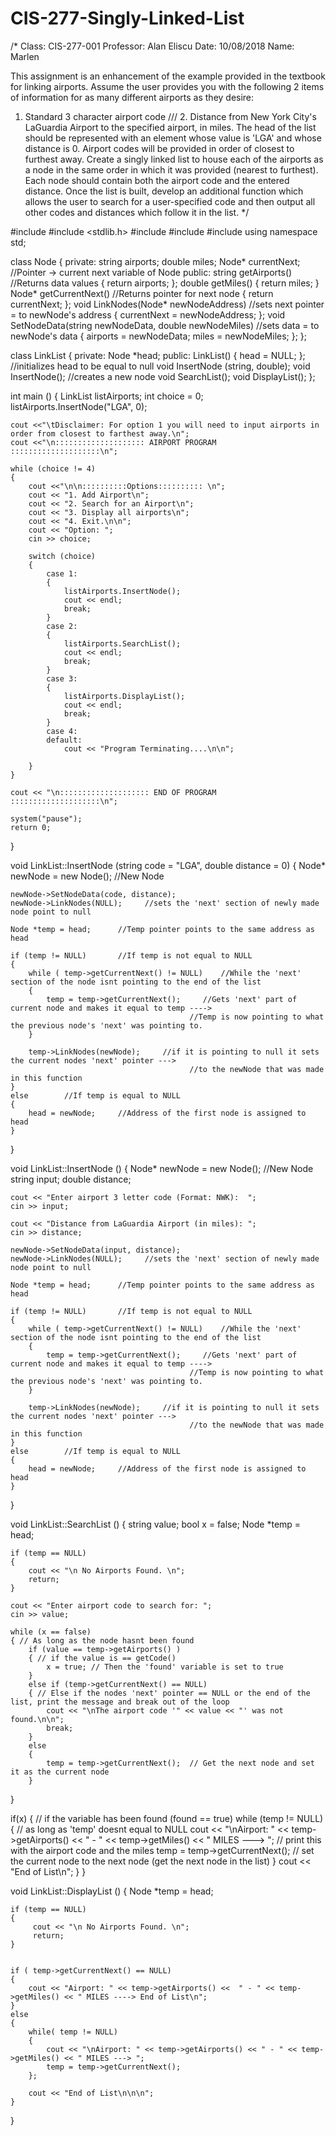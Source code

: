 # CIS-277-Singly-Linked-List

/*
Class: CIS-277-001
Professor: Alan Eliscu
Date: 10/08/2018
Name: Marlen 

This assignment is an enhancement of the example provided in the textbook for linking airports.
Assume the user provides you with the following 2 items of information for as many different airports as they desire:
1.  Standard 3 character airport code ///   2.  Distance from New York City's LaGuardia
Airport to the specified airport, in miles.
The head of the list should be represented with an element whose value is 'LGA' and whose distance is 0.
Airport codes will be provided in order of closest to furthest away.
Create a singly linked list to house each of the airports as a node in the same order in which it was provided (nearest to furthest).
Each node should contain both the airport code and the entered distance.
Once the list is built, develop an additional function which allows the user to search for a
user-specified code and then output all other codes and distances which follow it in the list.
*/

#include <iostream>
#include <stdlib.h>
#include <string>
#include <cstdio>
#include <cstdlib>
using namespace std;

class Node
{
    private:
        string airports;
        double miles;
        Node* currentNext;      //Pointer -> current next variable of Node
    public:
        string getAirports()    //Returns data values
            { return airports; };
        double getMiles()
            { return miles; }
        Node* getCurrentNext()  //Returns pointer for next node
            { return currentNext; };
        void LinkNodes(Node* newNodeAddress)      //sets next pointer = to newNode's address
            { currentNext = newNodeAddress; };
        void SetNodeData(string newNodeData, double newNodeMiles)  //sets data = to newNode's data
            { airports = newNodeData; miles = newNodeMiles; };
};

class LinkList
{
    private:
        Node *head;
    public:
        LinkList()
            { head = NULL; };   //initializes head to be equal to null
        void InsertNode (string, double);
        void InsertNode();      //creates a new node
        void SearchList();
        void DisplayList();
};

int main ()
{
    LinkList listAirports;
    int choice = 0;
    listAirports.InsertNode("LGA", 0);

    cout <<"\tDisclaimer: For option 1 you will need to input airports in order from closest to farthest away.\n";
    cout <<"\n:::::::::::::::::::: AIRPORT PROGRAM ::::::::::::::::::::\n";

    while (choice != 4)
    {
        cout <<"\n\n::::::::::Options:::::::::: \n";
        cout << "1. Add Airport\n";
        cout << "2. Search for an Airport\n";
        cout << "3. Display all airports\n";
        cout << "4. Exit.\n\n";
        cout << "Option: ";
        cin >> choice;

        switch (choice)
        {
            case 1:
            {
                listAirports.InsertNode();
                cout << endl;
                break;
            }
            case 2:
            {
                listAirports.SearchList();
                cout << endl;
                break;
            }
            case 3:
            {
                listAirports.DisplayList();
                cout << endl;
                break;
            }
            case 4:
            default:
                cout << "Program Terminating....\n\n";

        }
    }

    cout << "\n:::::::::::::::::::: END OF PROGRAM ::::::::::::::::::::\n";

    system("pause");
    return 0;
}

void LinkList::InsertNode (string code = "LGA", double distance = 0)
{
    Node* newNode = new Node();     //New Node

    newNode->SetNodeData(code, distance);
    newNode->LinkNodes(NULL);     //sets the 'next' section of newly made node point to null

    Node *temp = head;      //Temp pointer points to the same address as head

    if (temp != NULL)       //If temp is not equal to NULL
    {
        while ( temp->getCurrentNext() != NULL)    //While the 'next' section of the node isnt pointing to the end of the list
        {
            temp = temp->getCurrentNext();     //Gets 'next' part of current node and makes it equal to temp ---->
                                            //Temp is now pointing to what the previous node's 'next' was pointing to.
        }

        temp->LinkNodes(newNode);     //if it is pointing to null it sets the current nodes 'next' pointer --->
                                            //to the newNode that was made in this function
    }
    else        //If temp is equal to NULL
    {
        head = newNode;     //Address of the first node is assigned to head
    }
}

void LinkList::InsertNode ()
{
    Node* newNode = new Node();     //New Node
    string input;
    double distance;

    cout << "Enter airport 3 letter code (Format: NWK):  ";
    cin >> input;

    cout << "Distance from LaGuardia Airport (in miles): ";
    cin >> distance;

    newNode->SetNodeData(input, distance);
    newNode->LinkNodes(NULL);     //sets the 'next' section of newly made node point to null

    Node *temp = head;      //Temp pointer points to the same address as head

    if (temp != NULL)       //If temp is not equal to NULL
    {
        while ( temp->getCurrentNext() != NULL)    //While the 'next' section of the node isnt pointing to the end of the list
        {
            temp = temp->getCurrentNext();     //Gets 'next' part of current node and makes it equal to temp ---->
                                            //Temp is now pointing to what the previous node's 'next' was pointing to.
        }

        temp->LinkNodes(newNode);     //if it is pointing to null it sets the current nodes 'next' pointer --->
                                            //to the newNode that was made in this function
    }
    else        //If temp is equal to NULL
    {
        head = newNode;     //Address of the first node is assigned to head
    }
}

void LinkList::SearchList ()
{
    string value;
    bool x = false;
    Node *temp = head;

    if (temp == NULL)
    {
        cout << "\n No Airports Found. \n";
        return;
    }

    cout << "Enter airport code to search for: ";
    cin >> value;

    while (x == false)
    { // As long as the node hasnt been found
        if (value == temp->getAirports() )
        { // if the value is == getCode()
            x = true; // Then the 'found' variable is set to true
        }
        else if (temp->getCurrentNext() == NULL)
        { // Else if the nodes 'next' pointer == NULL or the end of the list, print the message and break out of the loop
            cout << "\nThe airport code '" << value << "' was not found.\n\n";
            break;
        }
        else
        {
            temp = temp->getCurrentNext();  // Get the next node and set it as the current node
        }
  }

  if(x)
  { // if the variable has been found (found == true)
    while (temp != NULL)
    { // as long as 'temp' doesnt equal to NULL
      cout << "\nAirport: " << temp->getAirports() << " - " << temp->getMiles() << " MILES ---> "; // print this with the airport code and the miles
      temp = temp->getCurrentNext(); // set the current node to the next node (get the next node in the list)
    }
    cout << "End of List\n";
  }
}

void LinkList::DisplayList ()
{
    Node *temp = head;

    if (temp == NULL)
    {
         cout << "\n No Airports Found. \n";
         return;
    }


    if ( temp->getCurrentNext() == NULL)
    {
        cout << "Airport: " << temp->getAirports() <<  " - " << temp->getMiles() << " MILES ----> End of List\n";
    }
    else
    {
        while( temp != NULL)
        {
            cout << "\nAirport: " << temp->getAirports() << " - " << temp->getMiles() << " MILES ---> ";
            temp = temp->getCurrentNext();
        };

        cout << "End of List\n\n\n";
    }
}
